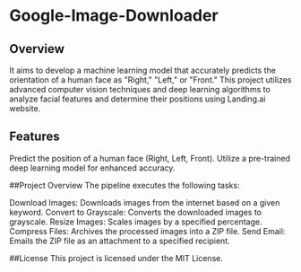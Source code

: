 # Google-Image-Downloader

## Overview

It aims to develop a machine learning model that accurately predicts the orientation of a human face as "Right," "Left," or "Front." This project utilizes advanced computer vision techniques and deep learning algorithms to analyze facial features and determine their positions using Landing.ai website.

## Features

Predict the position of a human face (Right, Left, Front).
Utilize a pre-trained deep learning model for enhanced accuracy.

##Project Overview
The pipeline executes the following tasks:

Download Images: Downloads images from the internet based on a given keyword.
Convert to Grayscale: Converts the downloaded images to grayscale.
Resize Images: Scales images by a specified percentage.
Compress Files: Archives the processed images into a ZIP file.
Send Email: Emails the ZIP file as an attachment to a specified recipient.

##License
This project is licensed under the MIT License.
